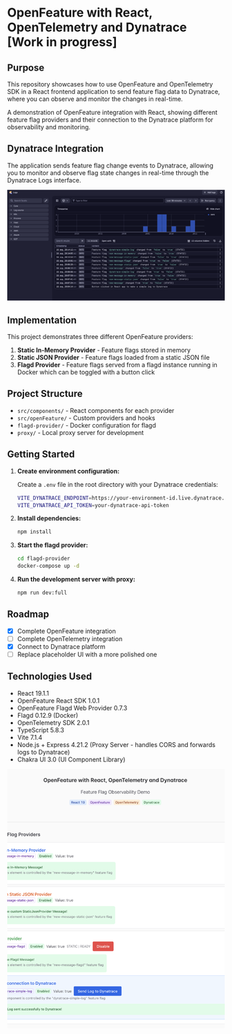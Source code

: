 # OpenFeature with React, OpenTelemetry and Dynatrace [Work in progress]

## Purpose

This repository showcases how to use OpenFeature and OpenTelemetry SDK in a React frontend application to send feature flag data to Dynatrace, where you can observe and monitor the changes in real-time.

A demonstration of OpenFeature integration with React, showing different feature flag providers and their connection to the Dynatrace platform for observability and monitoring.

## Dynatrace Integration

The application sends feature flag change events to Dynatrace, allowing you to monitor and observe flag state changes in real-time through the Dynatrace Logs interface.

![Dynatrace Feature Flags Logs](dynatrace-feature-flags-logs.png)

## Implementation

This project demonstrates three different OpenFeature providers:

1. **Static In-Memory Provider** - Feature flags stored in memory
2. **Static JSON Provider** - Feature flags loaded from a static JSON file
3. **Flagd Provider** - Feature flags served from a flagd instance running in Docker which can be toggled with a button click

## Project Structure

- `src/components/` - React components for each provider
- `src/openFeature/` - Custom providers and hooks
- `flagd-provider/` - Docker configuration for flagd
- `proxy/` - Local proxy server for development

## Getting Started

1. **Create environment configuration:**

   Create a `.env` file in the root directory with your Dynatrace credentials:

   ```bash
   VITE_DYNATRACE_ENDPOINT=https://your-environment-id.live.dynatrace.com/api/v2/logs/ingest
   VITE_DYNATRACE_API_TOKEN=your-dynatrace-api-token
   ```

2. **Install dependencies:**

   ```bash
   npm install
   ```

3. **Start the flagd provider:**

   ```bash
   cd flagd-provider
   docker-compose up -d
   ```

4. **Run the development server with proxy:**
   ```bash
   npm run dev:full
   ```

## Roadmap

- [x] Complete OpenFeature integration
- [ ] Complete OpenTelemetry integration
- [x] Connect to Dynatrace platform
- [ ] Replace placeholder UI with a more polished one

## Technologies Used

- React 19.1.1
- OpenFeature React SDK 1.0.1
- OpenFeature Flagd Web Provider 0.7.3
- Flagd 0.12.9 (Docker)
- OpenTelemetry SDK 2.0.1
- TypeScript 5.8.3
- Vite 7.1.4
- Node.js + Express 4.21.2 (Proxy Server - handles CORS and forwards logs to Dynatrace)
- Chakra UI 3.0 (UI Component Library)

<img src="client-app.png" alt="Client App" style="width: 600px; height: 600px; object-fit: cover; display: block; margin: 0 auto;">
